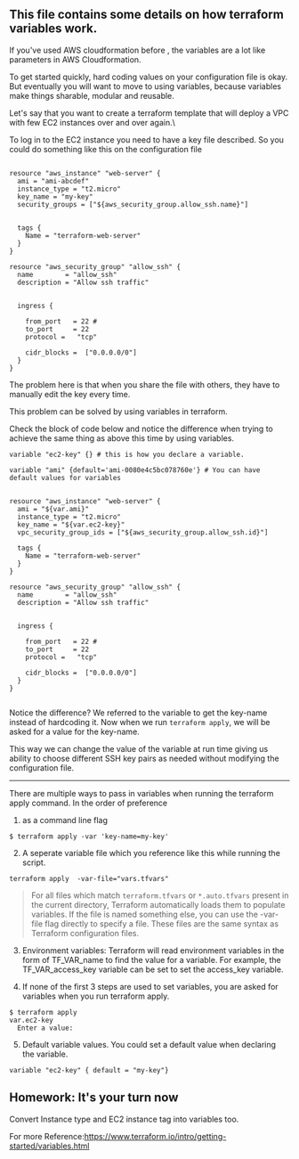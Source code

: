 ## This file contains some details on how terraform variables work.


If you've used AWS cloudformation before , the variables are a lot like parameters in AWS Cloudformation.  

To get started quickly, hard coding values on your configuration file is okay. But eventually you will want to move to using variables, because variables make things sharable, modular and reusable.

Let's say that you want to create a terraform template that will deploy a VPC with few EC2 instances over and over again.\

To log in to the EC2 instance you need to have a key file described. So you could do something like this on the configuration file

```HCL

resource "aws_instance" "web-server" {
  ami = "ami-abcdef"
  instance_type = "t2.micro"
  key_name = "my-key"
  security_groups = ["${aws_security_group.allow_ssh.name}"]


  tags {
    Name = "terraform-web-server"
  }
}

resource "aws_security_group" "allow_ssh" {
  name        = "allow_ssh"
  description = "Allow ssh traffic"


  ingress {

    from_port   = 22 #
    to_port     = 22
    protocol =   "tcp"

    cidr_blocks =  ["0.0.0.0/0"]
  }
}
```

The problem here is that when you share the file with others, they have to manually edit the key every time.

This problem can be solved by using variables in terraform.

Check the block of code below and notice the difference when trying to achieve the same thing as above this time by using variables.

```HCL
variable "ec2-key" {} # this is how you declare a variable.

variable "ami" {default='ami-0080e4c5bc078760e'} # You can have default values for variables


resource "aws_instance" "web-server" {
  ami = "${var.ami}"
  instance_type = "t2.micro"
  key_name = "${var.ec2-key}"
  vpc_security_group_ids = ["${aws_security_group.allow_ssh.id}"]

  tags {
    Name = "terraform-web-server"
  }
}

resource "aws_security_group" "allow_ssh" {
  name        = "allow_ssh"
  description = "Allow ssh traffic"


  ingress {

    from_port   = 22 #
    to_port     = 22
    protocol =   "tcp"

    cidr_blocks =  ["0.0.0.0/0"]
  }
}


```

Notice the difference? We referred to the variable to get the key-name instead of hardcoding it. Now when we run `terraform apply`, we will be asked for a value for the key-name.

This way we can change the value of the variable at run time giving us ability to choose different SSH key pairs as needed without modifying the configuration file.


--------
There are multiple ways to pass in variables when running the terraform apply command.
In the order of preference
1) as a command line flag
```console
$ terraform apply -var 'key-name=my-key'

```

2) A seperate variable file which you reference like this while running the script.
```console
terraform apply  -var-file="vars.tfvars"
```
> For all files which match `terraform.tfvars` or `*.auto.tfvars` present in the current directory, Terraform  automatically loads them to populate variables. If the file is named something else, you can use the -var-file flag directly to specify a file. These files are the same syntax as Terraform configuration files.


3) Environment variables:
Terraform will read environment variables in the form of TF_VAR_name to find the value for a variable. For example, the TF_VAR_access_key variable can be set to set the access_key variable.

4) If none of the first 3 steps are used to set variables, you are asked for variables when you run terraform apply.
```console
$ terraform apply
var.ec2-key
  Enter a value:
```



5) Default variable values. You could set a default value when declaring the variable.
```HCL
variable "ec2-key" { default = "my-key"}

```

## Homework: It's your turn now
Convert Instance type and EC2 instance tag into variables too.




For more Reference:https://www.terraform.io/intro/getting-started/variables.html
